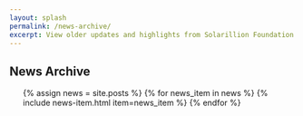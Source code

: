 ```yaml
---
layout: splash
permalink: /news-archive/
excerpt: View older updates and highlights from Solarillion Foundation.
---
```

## News Archive
<ul class="fa-ul">
{% assign news = site.posts %}
{% for news_item in news %}
    {% include news-item.html item=news_item %}
{% endfor %}
</ul>
